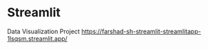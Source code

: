 # Streamlit
Data Visualization Project
https://farshad-sh-streamlit-streamlitapp-1lsqsm.streamlit.app/
